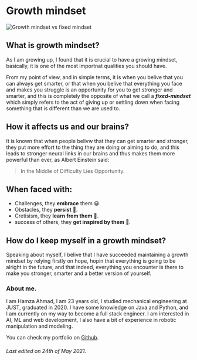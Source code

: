 # Growth mindset

![Growth mindset vs fixed mindset](https://blog.cengage.com/wp-content/uploads/2020/11/blog-growth-mindset-1511130.png)

## What is growth mindset?

As I am growing up, I found that it is crucial to have a growing mindset, basically, it is one of the most importnat qualities you should have.

From my point of view, and in simple terms, it is when you belive that you can always get smarter, or that when you belive that everything you face and makes you struggle is an opportunity for you to get stronger and smarter, and this is completely the opposite of what we call a ***fixed-mindset*** which simply refers to the act of giving up or settling down when facing something that is different than we are used to.

## How it affects us and our brains?

It is known that when people belivw that they can get smarter and stronger, they put more effort to the thing they are doing or aiming to do, and this leads to stronger neural links in our brains and thus makes them more powerful than ever, as Albert Einstein said:
> In the Middle of Difficulty Lies Opportunity.

## When faced with:

* Challenges, they **embrace** them :grinning:.
* Obstacles, they **persist** :muscle:.
* Cretisism, they **learn from them** :brain:.
* success of others, they **get inspired by them** :100:.

## How do I keep myself in a growth mindset?

Speaking about myself, I belive that I have succeeded maintaining a growth mindset by relying firstly on hope, hopin that everything is going to be alright in the future, and that indeed, everything you encounter is there to make you stronger, smarter and a better version of yourself.

### About me.

I am Hamza Ahmad, I am 23 years old, I studied mechanical engineering at JUST, graduated in 2020. I have some knowledge on Java and Python, and I am currently on my way to become a full stack engineer. I am interested in AI, ML and web development, I also have a bit of experience in robotic manipulation and modeling. 

You can check my portfolio on [Github](https://github.com/HamzaAhmad97).

###### Last edited on 24th of May 2021.
